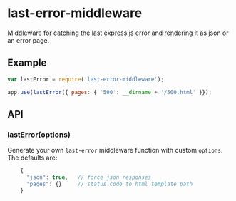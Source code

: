 
# last-error-middleware

  Middleware for catching the last express.js error and rendering it as json or an error page.

## Example

```js
var lastError = require('last-error-middleware');

app.use(lastError({ pages: { '500': __dirname + '/500.html' }});

```


## API

### lastError(options)
  
  Generate your own `last-error` middleware function with custom `options`. The defaults are:

```js
    {
      "json": true,   // force json responses
      "pages": {}     // status code to html template path
    }
```